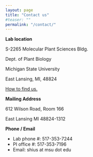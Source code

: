 ```yaml
---
layout: page
title: "Contact us"
#teaser: ""
permalink: "/contact/"
---
```


**Lab location**

S-2265 Molecular Plant Sciences Bldg.

Dept. of Plant Biology

Michigan State University

East Lansing, MI, 48824

[How to find us.](https://ShiuLab.github.io/images/Shiu_lab_location_v2.jpg)

**Mailing Address**

612 Wilson Road, Room 166

East Lansing MI 48824-1312

**Phone / Email**

- Lab phone #: 517-353-7244
- PI office #: 517-353-7196
- Email: shius at msu dot edu
